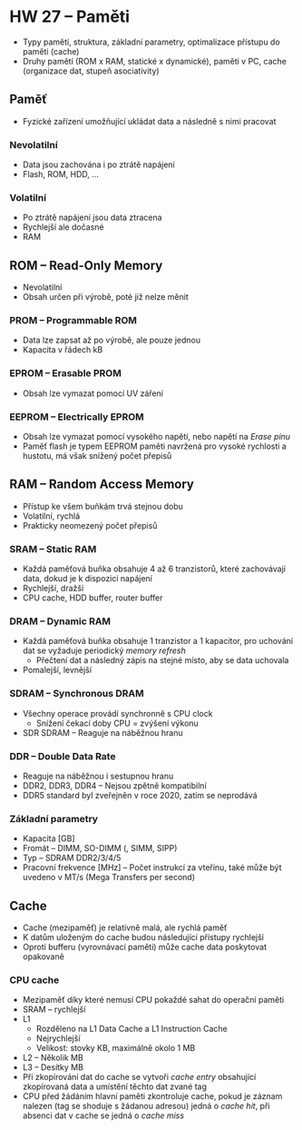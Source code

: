# HW 27 – Paměti

* Typy pamětí, struktura, základní parametry, optimalizace přístupu do paměti (cache)
* Druhy pamětí (ROM x RAM, statické x dynamické), paměti v PC, cache (organizace dat, stupeň asociativity)

## Paměť

* Fyzické zařízení umožňující ukládat data a následně s nimi pracovat

### Nevolatilní

* Data jsou zachována i po ztrátě napájení
* Flash, ROM, HDD, ...

### Volatilní

* Po ztrátě napájení jsou data ztracena
* Rychlejší ale dočasné
* RAM

## ROM – Read-Only Memory

* Nevolatilní
* Obsah určen při výrobě, poté již nelze měnit

### PROM – Programmable ROM

* Data lze zapsat až po výrobě, ale pouze jednou
* Kapacita v řádech kB

### EPROM – Erasable PROM

* Obsah lze vymazat pomocí UV záření

### EEPROM – Electrically EPROM

* Obsah lze vymazat pomocí vysokého napětí, nebo napětí na _Erase pinu_
* Paměť flash je typem EEPROM paměti navržená pro vysoké rychlosti a hustotu, má však snížený počet přepisů

## RAM – Random Access Memory

* Přístup ke všem buňkám trvá stejnou dobu
* Volatilní, rychlá
* Prakticky neomezený počet přepisů

### SRAM – Static RAM

* Každá paměťová buňka obsahuje 4 až 6 tranzistorů, které zachovávají data, dokud je k dispozici napájení
* Rychlejší, dražší
* CPU cache, HDD buffer, router buffer

### DRAM – Dynamic RAM

* Každá paměťová buňka obsahuje 1 tranzistor a 1 kapacitor, pro uchování dat se vyžaduje periodický _memory refresh_
  * Přečtení dat a následný zápis na stejné místo, aby se data uchovala
* Pomalejší, levnější

### SDRAM – Synchronous DRAM

* Všechny operace provádí synchronně s CPU clock
  * Snížení čekací doby CPU = zvýšení výkonu
* SDR SDRAM – Reaguje na náběžnou hranu

### DDR – Double Data Rate

* Reaguje na náběžnou i sestupnou hranu
* DDR2, DDR3, DDR4 – Nejsou zpětně kompatibilní
* DDR5 standard byl zveřejněn v roce 2020, zatím se neprodává

### Základní parametry

* Kapacita [GB]
* Fromát – DIMM, SO-DIMM (, SIMM, SIPP)
* Typ – SDRAM DDR2/3/4/5
* Pracovní frekvence [MHz] – Počet instrukcí za vteřinu, také může být uvedeno v MT/s (Mega Transfers per second)

## Cache

* Cache (mezipaměť) je relativně malá, ale rychlá paměť
* K datům uloženým do cache budou následující přístupy rychlejší
* Oproti bufferu (vyrovnávací paměti) může cache data poskytovat opakovaně

### CPU cache

* Mezipaměť díky které nemusí CPU pokaždé sahat do operační paměti
* SRAM – rychlejší
* L1
  * Rozděleno na L1 Data Cache a L1 Instruction Cache
  * Nejrychlejší
  * Velikost: stovky KB, maximálně okolo 1 MB
* L2 – Několik MB
* L3 – Desítky MB
* Při zkopírování dat do cache se vytvoři _cache entry_ obsahující zkopírovaná data a umístění těchto dat zvané tag
* CPU před žádáním hlavní paměti zkontroluje cache, pokud je záznam nalezen (tag se shoduje s žádanou adresou) jedná o _cache hit_, při absenci dat v cache se jedná o _cache miss_
